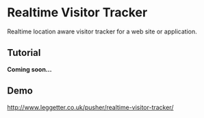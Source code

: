 # Realtime Visitor Tracker

Realtime location aware visitor tracker for a web site or application.

## Tutorial

**Coming soon...**

## Demo

http://www.leggetter.co.uk/pusher/realtime-visitor-tracker/
